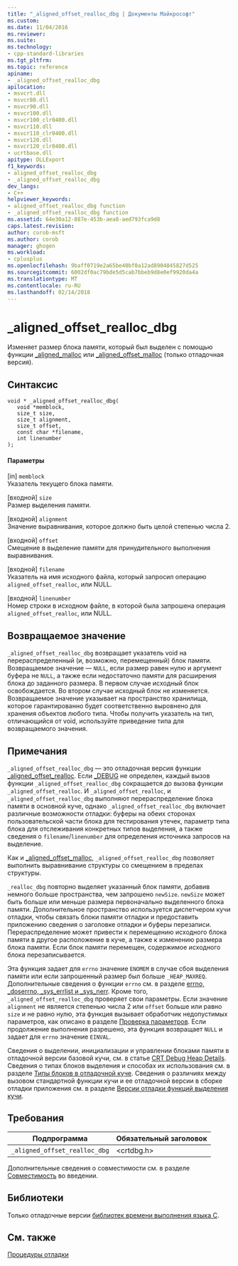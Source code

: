 ```yaml
---
title: "_aligned_offset_realloc_dbg | Документы Майкрософт"
ms.custom: 
ms.date: 11/04/2016
ms.reviewer: 
ms.suite: 
ms.technology:
- cpp-standard-libraries
ms.tgt_pltfrm: 
ms.topic: reference
apiname:
- _aligned_offset_realloc_dbg
apilocation:
- msvcrt.dll
- msvcr80.dll
- msvcr90.dll
- msvcr100.dll
- msvcr100_clr0400.dll
- msvcr110.dll
- msvcr110_clr0400.dll
- msvcr120.dll
- msvcr120_clr0400.dll
- ucrtbase.dll
apitype: DLLExport
f1_keywords:
- aligned_offset_realloc_dbg
- _aligned_offset_realloc_dbg
dev_langs:
- C++
helpviewer_keywords:
- aligned_offset_realloc_dbg function
- _aligned_offset_realloc_dbg function
ms.assetid: 64e30a12-887e-453b-aea8-aed793fca9d8
caps.latest.revision: 
author: corob-msft
ms.author: corob
manager: ghogen
ms.workload:
- cplusplus
ms.openlocfilehash: 9baff0719e2a65be40bf0a12ad8904845827d525
ms.sourcegitcommit: 6002df0ac79bde5d5cab7bbeb9d8e0ef9920da4a
ms.translationtype: MT
ms.contentlocale: ru-RU
ms.lasthandoff: 02/14/2018
---
```

# <a name="alignedoffsetreallocdbg"></a>_aligned_offset_realloc_dbg
Изменяет размер блока памяти, который был выделен с помощью функции [_aligned_malloc](../../c-runtime-library/reference/aligned-malloc.md) или [_aligned_offset_malloc](../../c-runtime-library/reference/aligned-offset-malloc.md) (только отладочная версия).  
  
## <a name="syntax"></a>Синтаксис  
  
```  
void * _aligned_offset_realloc_dbg(  
   void *memblock,   
   size_t size,   
   size_t alignment,  
   size_t offset,  
   const char *filename,  
   int linenumber   
);  
```  
  
#### <a name="parameters"></a>Параметры  
 [in] `memblock`  
 Указатель текущего блока памяти.  
  
 [входной] `size`  
 Размер выделения памяти.  
  
 [входной] `alignment`  
 Значение выравнивания, которое должно быть целой степенью числа 2.  
  
 [входной] `offset`  
 Смещение в выделение памяти для принудительного выполнения выравнивания.  
  
 [входной] `filename`  
 Указатель на имя исходного файла, который запросил операцию `aligned_offset_realloc`, или NULL.  
  
 [входной] `linenumber`  
 Номер строки в исходном файле, в которой была запрошена операция `aligned_offset_realloc`, или NULL.  
  
## <a name="return-value"></a>Возвращаемое значение  
 `_aligned_offset_realloc_dbg` возвращает указатель void на перераспределенный (и, возможно, перемещенный) блок памяти. Возвращаемое значение — `NULL`, если размер равен нулю и аргумент буфера не `NULL`, а также если недостаточно памяти для расширения блока до заданного размера. В первом случае исходный блок освобождается. Во втором случае исходный блок не изменяется. Возвращаемое значение указывает на пространство хранилища, которое гарантированно будет соответственно выровнено для хранения объектов любого типа. Чтобы получить указатель на тип, отличающийся от void, используйте приведение типа для возвращаемого значения.  
  
## <a name="remarks"></a>Примечания  
 `_aligned_offset_realloc_dbg` — это отладочная версия функции [_aligned_offset_realloc](../../c-runtime-library/reference/aligned-offset-realloc.md). Если [_DEBUG](../../c-runtime-library/debug.md) не определен, каждый вызов функции `_aligned_offset_realloc_dbg` сокращается до вызова функции `_aligned_offset_realloc`. И `_aligned_offset_realloc`, и `_aligned_offset_realloc_dbg` выполняют перераспределение блока памяти в основной куче, однако `_aligned_offset_realloc_dbg` включает различные возможности отладки: буферы на обеих сторонах пользовательской части блока для тестирования утечек, параметр типа блока для отслеживания конкретных типов выделения, а также сведения о `filename`/`linenumber` для определения источника запросов на выделение.  
  
 Как и [_aligned_offset_malloc](../../c-runtime-library/reference/aligned-offset-malloc.md), `_aligned_offset_realloc_dbg` позволяет выполнить выравнивание структуры со смещением в пределах структуры.  
  
 `_realloc_dbg` повторно выделяет указанный блок памяти, добавив немного больше пространства, чем запрошено `newSize`. `newSize` может быть больше или меньше размера первоначально выделенного блока памяти. Дополнительное пространство используется диспетчером кучи отладки, чтобы связать блоки памяти отладки и предоставить приложению сведения о заголовке отладки и буферы перезаписи. Перераспределение может привести к перемещению исходного блока памяти в другое расположение в куче, а также к изменению размера блока памяти. Если блок памяти перемещен, содержимое исходного блока перезаписывается.  
  
 Эта функция задает для `errno` значение `ENOMEM` в случае сбоя выделения памяти или если запрошенный размер был больше `_HEAP_MAXREQ`. Дополнительные сведения о функции `errno` см. в разделе [errno, _doserrno, _sys_errlist и _sys_nerr](../../c-runtime-library/errno-doserrno-sys-errlist-and-sys-nerr.md). Кроме того, `_aligned_offset_realloc_dbg` проверяет свои параметры. Если значение `alignment` не является степенью числа 2 или `offset` больше или равно `size` и не равно нулю, эта функция вызывает обработчик недопустимых параметров, как описано в разделе [Проверка параметров](../../c-runtime-library/parameter-validation.md). Если продолжение выполнения разрешено, эта функция возвращает `NULL` и задает для `errno` значение `EINVAL`.  
  
 Сведения о выделении, инициализации и управлении блоками памяти в отладочной версии базовой кучи, см. в статье [CRT Debug Heap Details](/visualstudio/debugger/crt-debug-heap-details). Сведения о типах блоков выделения и способах их использования см. в разделе [Типы блоков в отладочной куче](/visualstudio/debugger/crt-debug-heap-details). Сведения о различиях между вызовом стандартной функции кучи и ее отладочной версии в сборке отладки приложения см. в разделе [Версии отладки функций выделения кучи](/visualstudio/debugger/debug-versions-of-heap-allocation-functions).  
  
## <a name="requirements"></a>Требования  
  
|Подпрограмма|Обязательный заголовок|  
|-------------|---------------------|  
|`_aligned_offset_realloc_dbg`|\<crtdbg.h>|  
  
 Дополнительные сведения о совместимости см. в разделе [Совместимость](../../c-runtime-library/compatibility.md) во введении.  
  
## <a name="libraries"></a>Библиотеки  
 Только отладочные версии [библиотек времени выполнения языка C](../../c-runtime-library/crt-library-features.md).  
  
## <a name="see-also"></a>См. также  
 [Процедуры отладки](../../c-runtime-library/debug-routines.md)